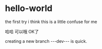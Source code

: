 # hello-world
the first try
i think this is a little confuse for me

哈哈 可以哦 OK了

creating a new branch ---dev--- is quick.
